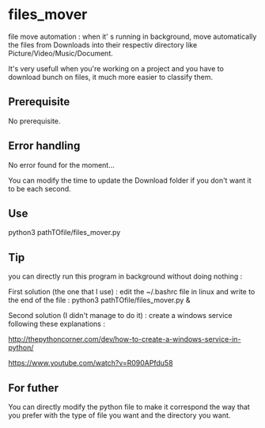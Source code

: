 # files_mover
file move automation : when it' s running in background, move automatically the files from Downloads into their respectiv directory like Picture/Video/Music/Document.

It's very usefull when you're working on a project and you have to download bunch on files, it much more easier to classify them.

## Prerequisite
No prerequisite.

## Error handling
No error found for the moment...

You can modify the time to update the Download folder if you don't want it to be each second.

## Use
python3 pathTOfile/files_mover.py

## Tip
you can directly run this program in background without doing nothing :

First solution (the one that I use) : edit the ~/.bashrc file in linux and write to the end of the file : python3 pathTOfile/files_mover.py &

Second solution (I didn't manage to do it) : create a windows service following these explanations :

http://thepythoncorner.com/dev/how-to-create-a-windows-service-in-python/

https://www.youtube.com/watch?v=R090APfdu58

## For futher
You can directly modify the python file to make it correspond the way that you prefer with the type of file you want and the directory you want.
